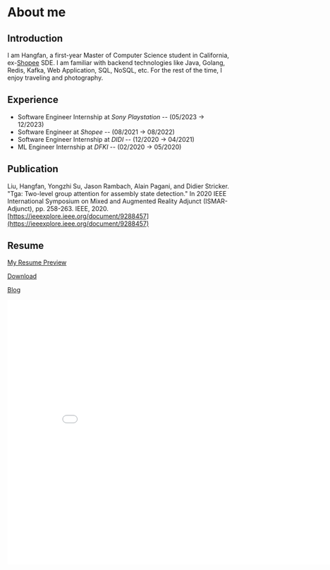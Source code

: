 # About me

## Introduction

I am Hangfan, a first-year Master of Computer Science student in California, ex-[Shopee](http://www.shopee.com) SDE. I am familiar with backend technologies like Java, Golang, Redis, Kafka, Web Application, SQL, NoSQL, etc. For the rest of the time, I enjoy traveling and photography.

## Experience
- Software Engineer Internship at *Sony Playstation* -- (05/2023 → 12/2023)
- Software Engineer at *Shopee* -- (08/2021 → 08/2022)
- Software Engineer Internship at *DIDI* --  (12/2020 → 04/2021)
- ML Engineer Internship at *DFKI* --  (02/2020 → 05/2020)

## Publication

Liu, Hangfan, Yongzhi Su, Jason Rambach, Alain Pagani, and Didier Stricker. "Tga: Two-level group attention for assembly state detection." In 2020 IEEE International Symposium on Mixed and Augmented Reality Adjunct (ISMAR-Adjunct), pp. 258-263. IEEE, 2020. [https://ieeexplore.ieee.org/document/9288457](https://ieeexplore.ieee.org/document/9288457)

## Resume
[My Resume Preview](https://github.com/liuhangfan/Resume/blob/main/Hangfan_Liu_Software_Engineer1.pdf)

[Download](https://github.com/liuhangfan/Resume/raw/main/Hangfan_Liu_Software_Engineer.pdf)

[Blog](https://liuhangfan.github.io/)

<embed src="Hangfan_Liu_Software_Engineer.pdf" width="850" height="600">
